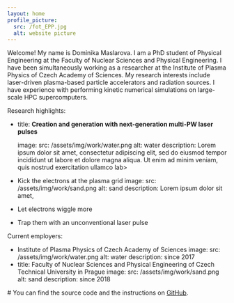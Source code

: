 ```yaml
---
layout: home
profile_picture:
  src: /fot_EPP.jpg
  alt: website picture
---
```


<p>
 Welcome! My name is Dominika Maslarova. I am a PhD student of Physical Engineering at the Faculty of Nuclear Sciences and Physical Engineering.
I have been simultaneously working as a researcher at the Institute of Plasma Physics of Czech Academy of Sciences.
My research interests include laser-driven plasma-based particle accelerators and radiation sources. I have experience with performing kinetic numerical simulations on large-scale HPC supercomputers.

<!-- 
#This site serves as an example for the Bay Jekyll theme. Bay is a very simple and minimal theme, directly inspired by Dan Grover's <a href="http://dangrover.com">website</a>.
-->
</p>

Research highlights:
  - title: <b>Creation and generation with next-generation multi-PW laser pulses</b>

    image:
      src: /assets/img/work/water.png
      alt: water
    description: Lorem ipsum dolor sit amet, consectetur adipiscing elit, sed do eiusmod tempor incididunt ut labore et dolore magna aliqua. Ut enim ad minim veniam, quis nostrud exercitation ullamco lab>
  - Kick the electrons at the plasma grid
    image:
      src: /assets/img/work/sand.png
      alt: sand
    description: Lorem ipsum dolor sit amet,
  - Let electrons wiggle more

  -  Trap them with an unconventional laser pulse

<p>

Current employers:
  - Institute of Plasma Physics of Czech Academy of Sciences
    image:
      src: /assets/img/work/water.png
      alt: water
    description: since 2017
  - title: Faculty of Nuclear Sciences and Physical Engineering of Czech Technical University in Prague
    image:
      src: /assets/img/work/sand.png
      alt: sand
    description: since 2018





<p>
#  You can find the source code and the instructions on <a href="https://github.com/eliottvincent/bay">GitHub</a>.
</p>
